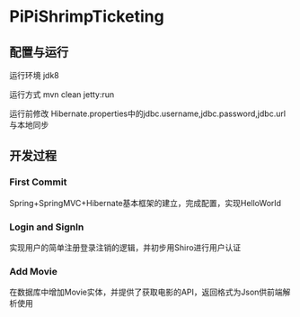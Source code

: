 # PiPiShrimpTicketing

## 配置与运行
运行环境 jdk8

运行方式 mvn clean jetty:run

运行前修改 Hibernate.properties中的jdbc.username,jdbc.password,jdbc.url与本地同步

## 开发过程

### First Commit
Spring+SpringMVC+Hibernate基本框架的建立，完成配置，实现HelloWorld

### Login and SignIn
实现用户的简单注册登录注销的逻辑，并初步用Shiro进行用户认证

### Add Movie
在数据库中增加Movie实体，并提供了获取电影的API，返回格式为Json供前端解析使用
